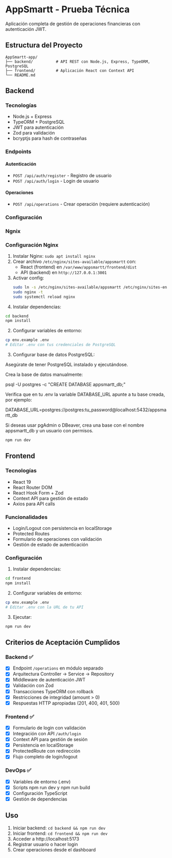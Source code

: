 # AppSmartt - Prueba Técnica

Aplicación completa de gestión de operaciones financieras con autenticación JWT.

## Estructura del Proyecto

```
AppSmartt-app/
├── backend/          # API REST con Node.js, Express, TypeORM, PostgreSQL
├── frontend/         # Aplicación React con Context API
└── README.md
```

## Backend

### Tecnologías
- Node.js + Express
- TypeORM + PostgreSQL
- JWT para autenticación
- Zod para validación
- bcryptjs para hash de contraseñas

### Endpoints

#### Autenticación
- `POST /api/auth/register` - Registro de usuario
- `POST /api/auth/login` - Login de usuario

#### Operaciones
- `POST /api/operations` - Crear operación (requiere autenticación)

### Configuración

### Ngnix

### Configuración Nginx

1. Instalar Nginx: `sudo apt install nginx`
2. Crear archivo `/etc/nginx/sites-available/appsmartt` con:
   - React (frontend) en `/var/www/appsmartt/frontend/dist`
   - API (backend) en `http://127.0.0.1:3001`
3. Activar config:  
   ```bash
   sudo ln -s /etc/nginx/sites-available/appsmartt /etc/nginx/sites-enabled/
   sudo nginx -t
   sudo systemctl reload nginx


1. Instalar dependencias:
```bash
cd backend
npm install
```

2. Configurar variables de entorno:
```bash
cp env.example .env
# Editar .env con tus credenciales de PostgreSQL
```

3. Configurar base de datos PostgreSQL:

Asegúrate de tener PostgreSQL instalado y ejecutándose.

Crea la base de datos manualmente:

psql -U postgres -c "CREATE DATABASE appsmartt_db;"


Verifica que en tu .env la variable DATABASE_URL apunte a tu base creada, por ejemplo:

DATABASE_URL=postgres://postgres:tu_password@localhost:5432/appsmartt_db


Si deseas usar pgAdmin o DBeaver, crea una base con el nombre appsmartt_db y un usuario con permisos.

```bash
npm run dev
```

## Frontend

### Tecnologías
- React 19
- React Router DOM
- React Hook Form + Zod
- Context API para gestión de estado
- Axios para API calls

### Funcionalidades
- Login/Logout con persistencia en localStorage
- Protected Routes
- Formulario de operaciones con validación
- Gestión de estado de autenticación

### Configuración

1. Instalar dependencias:
```bash
cd frontend
npm install
```

2. Configurar variables de entorno:
```bash
cp env.example .env
# Editar .env con la URL de tu API
```

3. Ejecutar:
```bash
npm run dev
```

## Criterios de Aceptación Cumplidos

### Backend ✅
- [x] Endpoint `/operations` en módulo separado
- [x] Arquitectura Controller → Service → Repository
- [x] Middleware de autenticación JWT
- [x] Validación con Zod
- [x] Transacciones TypeORM con rollback
- [x] Restricciones de integridad (amount > 0)
- [x] Respuestas HTTP apropiadas (201, 400, 401, 500)

### Frontend ✅
- [x] Formulario de login con validación
- [x] Integración con API `/auth/login`
- [x] Context API para gestión de sesión
- [x] Persistencia en localStorage
- [x] ProtectedRoute con redirección
- [x] Flujo completo de login/logout

### DevOps ✅
- [x] Variables de entorno (.env)
- [x] Scripts npm run dev y npm run build
- [x] Configuración TypeScript
- [x] Gestión de dependencias

## Uso

1. Iniciar backend: `cd backend && npm run dev`
2. Iniciar frontend: `cd frontend && npm run dev`
3. Acceder a http://localhost:5173
4. Registrar usuario o hacer login
5. Crear operaciones desde el dashboard
